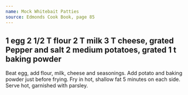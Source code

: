 ```yaml
---
name: Mock Whitebait Patties
source: Edmonds Cook Book, page 85
---
```

1 egg
2 1/2 T flour
2 T milk
3 T cheese, grated
Pepper and salt
2 medium potatoes, grated
1 t baking powder
---
Beat egg, add flour, milk, cheese and seasonings.  Add potato and baking powder just before frying.  Fry in hot, shallow fat 5 minutes on each side.  Serve hot, garnished with parsley.


